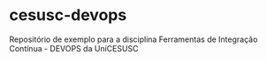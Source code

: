 # cesusc-devops

Repositório de exemplo para a disciplina Ferramentas de Integração Contínua - DEVOPS da UniCESUSC
